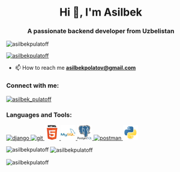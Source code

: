 <h1 align="center">Hi 👋, I'm Asilbek</h1>
<h3 align="center">A passionate backend developer from Uzbelistan</h3>

<p align="left"> <img src="https://komarev.com/ghpvc/?username=asilbekpulatoff&label=Profile%20views&color=0e75b6&style=flat" alt="asilbekpulatoff" /> </p>

<p align="left"> <a href="https://github.com/ryo-ma/github-profile-trophy"><img src="https://github-profile-trophy.vercel.app/?username=asilbekpulatoff" alt="asilbekpulatoff" /></a> </p>

- 📫 How to reach me **asilbekpolatov@gmail.com**

<h3 align="left">Connect with me:</h3>
<p align="left">
<a href="https://instagram.com/asilbek_pulatoff" target="blank"><img align="center" src="https://raw.githubusercontent.com/rahuldkjain/github-profile-readme-generator/master/src/images/icons/Social/instagram.svg" alt="asilbek_pulatoff" height="30" width="40" /></a>
</p>

<h3 align="left">Languages and Tools:</h3>
<p align="left"> <a href="https://www.djangoproject.com/" target="_blank" rel="noreferrer"> <img src="https://cdn.worldvectorlogo.com/logos/django.svg" alt="django" width="40" height="40"/> </a> <a href="https://git-scm.com/" target="_blank" rel="noreferrer"> <img src="https://www.vectorlogo.zone/logos/git-scm/git-scm-icon.svg" alt="git" width="40" height="40"/> </a> <a href="https://www.w3.org/html/" target="_blank" rel="noreferrer"> <img src="https://raw.githubusercontent.com/devicons/devicon/master/icons/html5/html5-original-wordmark.svg" alt="html5" width="40" height="40"/> </a> <a href="https://www.mysql.com/" target="_blank" rel="noreferrer"> <img src="https://raw.githubusercontent.com/devicons/devicon/master/icons/mysql/mysql-original-wordmark.svg" alt="mysql" width="40" height="40"/> </a> <a href="https://www.postgresql.org" target="_blank" rel="noreferrer"> <img src="https://raw.githubusercontent.com/devicons/devicon/master/icons/postgresql/postgresql-original-wordmark.svg" alt="postgresql" width="40" height="40"/> </a> <a href="https://postman.com" target="_blank" rel="noreferrer"> <img src="https://www.vectorlogo.zone/logos/getpostman/getpostman-icon.svg" alt="postman" width="40" height="40"/> </a> <a href="https://www.python.org" target="_blank" rel="noreferrer"> <img src="https://raw.githubusercontent.com/devicons/devicon/master/icons/python/python-original.svg" alt="python" width="40" height="40"/> </a> </p>

<p><img align="left" src="https://github-readme-stats.vercel.app/api/top-langs?username=asilbekpulatoff&show_icons=true&locale=en&layout=compact" alt="asilbekpulatoff" /></p>

<p>&nbsp;<img align="center" src="https://github-readme-stats.vercel.app/api?username=asilbekpulatoff&show_icons=true&locale=en" alt="asilbekpulatoff" /></p>

<p><img align="center" src="https://github-readme-streak-stats.herokuapp.com/?user=asilbekpulatoff&" alt="asilbekpulatoff" /></p>
